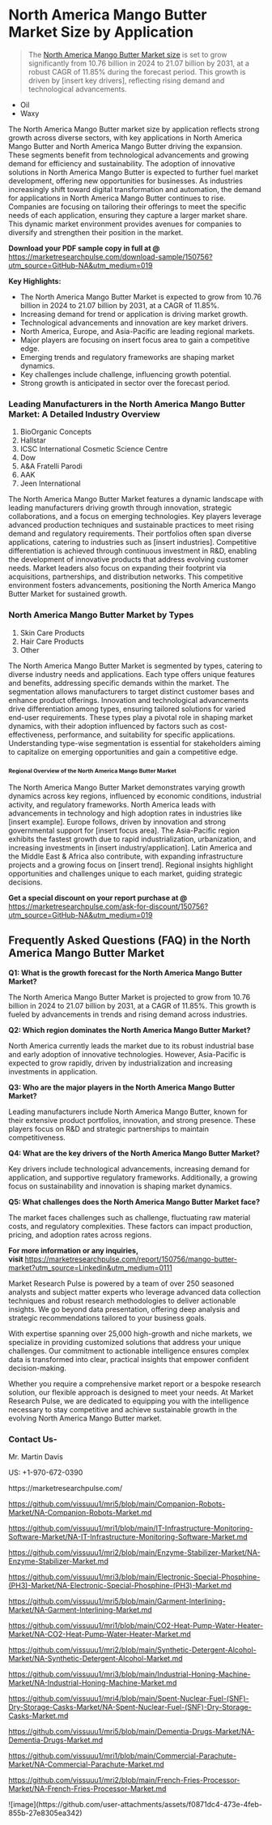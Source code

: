 <h1>North America Mango Butter Market&nbsp;Size by Application</h1><blockquote><p>The <a href="https://marketresearchpulse.com/download-sample/150756?utm_source=GitHub-NA&amp;utm_medium=019">North America Mango Butter Market size</a> is set to grow significantly from 10.76 billion in 2024 to 21.07 billion by 2031, at a robust CAGR of 11.85% during the forecast period. This growth is driven by [insert key drivers], reflecting rising demand and technological advancements.</p></blockquote><ul><li>Oil<li> Waxy</li></ul><p>The North America Mango Butter market size by application reflects strong growth across diverse sectors, with key applications in North America Mango Butter and North America Mango Butter driving the expansion. These segments benefit from technological advancements and growing demand for efficiency and sustainability. The adoption of innovative solutions in North America Mango Butter is expected to further fuel market development, offering new opportunities for businesses. As industries increasingly shift toward digital transformation and automation, the demand for applications in North America Mango Butter continues to rise. Companies are focusing on tailoring their offerings to meet the specific needs of each application, ensuring they capture a larger market share. This dynamic market environment provides avenues for companies to diversify and strengthen their position in the market.</p><p><strong>Download your PDF sample copy in full at @ </strong><a href="https://marketresearchpulse.com/download-sample/150756?utm_source=GitHub-NA&amp;utm_medium=019">https://marketresearchpulse.com/download-sample/150756?utm_source=GitHub-NA&amp;utm_medium=019</a></p><p><strong>Key Highlights: </strong></p><ul><li>The North America Mango Butter Market is expected to grow from 10.76 billion in 2024 to 21.07 billion by 2031, at a CAGR of 11.85%.</li><li>Increasing demand for trend or application is driving market growth.</li><li>Technological advancements and innovation are key market drivers.</li><li>North America, Europe, and Asia-Pacific are leading regional markets.</li><li>Major players are focusing on insert focus area to gain a competitive edge.</li><li>Emerging trends and regulatory frameworks are shaping market dynamics.</li><li>Key challenges include challenge, influencing growth potential.</li><li>Strong growth is anticipated in sector over the forecast period.</li></ul><h3>Leading Manufacturers in the North America Mango Butter Market: A Detailed Industry Overview</h3><ol><li>BioOrganic Concepts</li><li>Hallstar</li><li>ICSC International Cosmetic Science Centre</li><li>Dow</li><li>A&A Fratelli Parodi</li><li>AAK</li><li>Jeen International</li></ol><div class="flex max-w-full flex-col flex-grow"><div class="min-h-8 text-message flex w-full flex-col items-end gap-2 whitespace-normal break-words [.text-message+&amp;]:mt-5" dir="auto" data-message-author-role="assistant" data-message-id="fd8432e4-4910-450d-b182-61b7bfb0a01f" data-message-model-slug="gpt-4o"><div class="flex w-full flex-col gap-1 empty:hidden first:pt-[3px]"><div class="markdown prose w-full break-words dark:prose-invert light"><p>The North America Mango Butter Market features a dynamic landscape with leading manufacturers driving growth through innovation, strategic collaborations, and a focus on emerging technologies. Key players leverage advanced production techniques and sustainable practices to meet rising demand and regulatory requirements. Their portfolios often span diverse applications, catering to industries such as [insert industries]. Competitive differentiation is achieved through continuous investment in R&amp;D, enabling the development of innovative products that address evolving customer needs. Market leaders also focus on expanding their footprint via acquisitions, partnerships, and distribution networks. This competitive environment fosters advancements, positioning the North America Mango Butter Market for sustained growth.</p></div></div></div></div><h3>North America Mango Butter Market by Types</h3><ol><li>Skin Care Products<li> Hair Care Products<li> Other</li></ol><div class="flex max-w-full flex-col flex-grow"><div class="min-h-8 text-message flex w-full flex-col items-end gap-2 whitespace-normal break-words [.text-message+&amp;]:mt-5" dir="auto" data-message-author-role="assistant" data-message-id="084470be-0bb7-4664-bddf-5156b4f41249" data-message-model-slug="gpt-4o-mini"><div class="flex w-full flex-col gap-1 empty:hidden first:pt-[3px]"><div class="markdown prose w-full break-words dark:prose-invert light"><p>The North America Mango Butter Market is segmented by types, catering to diverse industry needs and applications. Each type offers unique features and benefits, addressing specific demands within the market. The segmentation allows manufacturers to target distinct customer bases and enhance product offerings. Innovation and technological advancements drive differentiation among types, ensuring tailored solutions for varied end-user requirements. These types play a pivotal role in shaping market dynamics, with their adoption influenced by factors such as cost-effectiveness, performance, and suitability for specific applications. Understanding type-wise segmentation is essential for stakeholders aiming to capitalize on emerging opportunities and gain a competitive edge.</p></div></div></div></div><h3><span style="font-size: 11px;">Regional Overview of the North America Mango Butter Market</span></h3><div class="flex max-w-full flex-col flex-grow"><div class="min-h-8 text-message flex w-full flex-col items-end gap-2 whitespace-normal break-words [.text-message+&amp;]:mt-5" dir="auto" data-message-author-role="assistant" data-message-id="e9038762-ce64-4e30-91c9-9bd413514231" data-message-model-slug="gpt-4o-mini"><div class="flex w-full flex-col gap-1 empty:hidden first:pt-[3px]"><div class="markdown prose w-full break-words dark:prose-invert light"><p>The North America Mango Butter Market demonstrates varying growth dynamics across key regions, influenced by economic conditions, industrial activity, and regulatory frameworks. North America leads with advancements in technology and high adoption rates in industries like [insert example]. Europe follows, driven by innovation and strong governmental support for [insert focus area]. The Asia-Pacific region exhibits the fastest growth due to rapid industrialization, urbanization, and increasing investments in [insert industry/application]. Latin America and the Middle East &amp; Africa also contribute, with expanding infrastructure projects and a growing focus on [insert trend]. Regional insights highlight opportunities and challenges unique to each market, guiding strategic decisions.</p></div></div></div></div><p><strong>Get a special discount on your report purchase at @ </strong><a href="https://marketresearchpulse.com/ask-for-discount/150756?utm_source=GitHub-NA&amp;utm_medium=019">https://marketresearchpulse.com/ask-for-discount/150756?utm_source=GitHub-NA&amp;utm_medium=019</a></p><h2>Frequently Asked Questions (FAQ) in the North America Mango Butter Market</h2><p><strong>Q1: What is the growth forecast for the North America Mango Butter Market?</strong></p><p>The North America Mango Butter Market is projected to grow from 10.76 billion in 2024 to 21.07 billion by 2031, at a CAGR of 11.85%. This growth is fueled by advancements in trends and rising demand across industries.</p><p><strong>Q2: Which region dominates the North America Mango Butter Market?</strong></p><p>North America currently leads the market due to its robust industrial base and early adoption of innovative technologies. However, Asia-Pacific is expected to grow rapidly, driven by industrialization and increasing investments in application.</p><p><strong>Q3: Who are the major players in the North America Mango Butter Market?</strong></p><p>Leading manufacturers include North America Mango Butter, known for their extensive product portfolios, innovation, and strong presence. These players focus on R&amp;D and strategic partnerships to maintain competitiveness.</p><p><strong>Q4: What are the key drivers of the North America Mango Butter Market?</strong></p><p>Key drivers include technological advancements, increasing demand for application, and supportive regulatory frameworks. Additionally, a growing focus on sustainability and innovation is shaping market dynamics.</p><p><strong>Q5: What challenges does the North America Mango Butter Market face?</strong></p><p>The market faces challenges such as challenge, fluctuating raw material costs, and regulatory complexities. These factors can impact production, pricing, and adoption rates across regions.</p><p><strong>For more information or any inquiries, visit&nbsp;</strong><a href="https://marketresearchpulse.com/report/150756/mango-butter-market?utm_source=Linkedin&utm_medium=0111">https://marketresearchpulse.com/report/150756/mango-butter-market?utm_source=Linkedin&utm_medium=0111</a></p><p>Market Research Pulse is powered by a team of over 250 seasoned analysts and subject matter experts who leverage advanced data collection techniques and robust research methodologies to deliver actionable insights. We go beyond data presentation, offering deep analysis and strategic recommendations tailored to your business goals.</p><p>With expertise spanning over 25,000 high-growth and niche markets, we specialize in providing customized solutions that address your unique challenges. Our commitment to actionable intelligence ensures complex data is transformed into clear, practical insights that empower confident decision-making.</p><p>Whether you require a comprehensive market report or a bespoke research solution, our flexible approach is designed to meet your needs. At Market Research Pulse, we are dedicated to equipping you with the intelligence necessary to stay competitive and achieve sustainable growth in the evolving North America Mango Butter market.</p><h3><strong>Contact Us-</strong></h3><p>Mr. Martin Davis</p><p>US: +1-970-672-0390</p><p>https://marketresearchpulse.com/</p><p><a href="https://github.com/vissuuu1/mri5/blob/main/Companion-Robots-Market/NA-Companion-Robots-Market.md">https://github.com/vissuuu1/mri5/blob/main/Companion-Robots-Market/NA-Companion-Robots-Market.md</a></p><p><a href="https://github.com/vissuuu1/mri1/blob/main/IT-Infrastructure-Monitoring-Software-Market/NA-IT-Infrastructure-Monitoring-Software-Market.md">https://github.com/vissuuu1/mri1/blob/main/IT-Infrastructure-Monitoring-Software-Market/NA-IT-Infrastructure-Monitoring-Software-Market.md</a></p><p><a href="https://github.com/vissuuu1/mri2/blob/main/Enzyme-Stabilizer-Market/NA-Enzyme-Stabilizer-Market.md">https://github.com/vissuuu1/mri2/blob/main/Enzyme-Stabilizer-Market/NA-Enzyme-Stabilizer-Market.md</a></p><p><a href="https://github.com/vissuuu1/mri3/blob/main/Electronic-Special-Phosphine-(PH3)-Market/NA-Electronic-Special-Phosphine-(PH3)-Market.md">https://github.com/vissuuu1/mri3/blob/main/Electronic-Special-Phosphine-(PH3)-Market/NA-Electronic-Special-Phosphine-(PH3)-Market.md</a></p><p><a href="https://github.com/vissuuu1/mri5/blob/main/Garment-Interlining-Market/NA-Garment-Interlining-Market.md">https://github.com/vissuuu1/mri5/blob/main/Garment-Interlining-Market/NA-Garment-Interlining-Market.md</a></p><p><a href="https://github.com/vissuuu1/mri1/blob/main/CO2-Heat-Pump-Water-Heater-Market/NA-CO2-Heat-Pump-Water-Heater-Market.md">https://github.com/vissuuu1/mri1/blob/main/CO2-Heat-Pump-Water-Heater-Market/NA-CO2-Heat-Pump-Water-Heater-Market.md</a></p><p><a href="https://github.com/vissuuu1/mri2/blob/main/Synthetic-Detergent-Alcohol-Market/NA-Synthetic-Detergent-Alcohol-Market.md">https://github.com/vissuuu1/mri2/blob/main/Synthetic-Detergent-Alcohol-Market/NA-Synthetic-Detergent-Alcohol-Market.md</a></p><p><a href="https://github.com/vissuuu1/mri3/blob/main/Industrial-Honing-Machine-Market/NA-Industrial-Honing-Machine-Market.md">https://github.com/vissuuu1/mri3/blob/main/Industrial-Honing-Machine-Market/NA-Industrial-Honing-Machine-Market.md</a></p><p><a href="https://github.com/vissuuu1/mri4/blob/main/Spent-Nuclear-Fuel-(SNF)-Dry-Storage-Casks-Market/NA-Spent-Nuclear-Fuel-(SNF)-Dry-Storage-Casks-Market.md">https://github.com/vissuuu1/mri4/blob/main/Spent-Nuclear-Fuel-(SNF)-Dry-Storage-Casks-Market/NA-Spent-Nuclear-Fuel-(SNF)-Dry-Storage-Casks-Market.md</a></p><p><a href="https://github.com/vissuuu1/mri5/blob/main/Dementia-Drugs-Market/NA-Dementia-Drugs-Market.md">https://github.com/vissuuu1/mri5/blob/main/Dementia-Drugs-Market/NA-Dementia-Drugs-Market.md</a></p><p><a href="https://github.com/vissuuu1/mri1/blob/main/Commercial-Parachute-Market/NA-Commercial-Parachute-Market.md">https://github.com/vissuuu1/mri1/blob/main/Commercial-Parachute-Market/NA-Commercial-Parachute-Market.md</a></p><p><a href="https://github.com/vissuuu1/mri2/blob/main/French-Fries-Processor-Market/NA-French-Fries-Processor-Market.md">https://github.com/vissuuu1/mri2/blob/main/French-Fries-Processor-Market/NA-French-Fries-Processor-Market.md</a></p>
![image](https://github.com/user-attachments/assets/f0871dc4-473e-4feb-855b-27e8305ea342)
